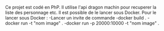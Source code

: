 Ce projet est codé en PhP. Il utilise l'api dragon machin pour recuperer la liste des personnage etc. Il est possible de le lancer sous Docker.
Pour le lancer sous Docker :
    -Lancer un invite de commande
    -docker build .
    -docker run -t "nom image" .
    -docker run -p 20000:10000 -t "nom image" .
